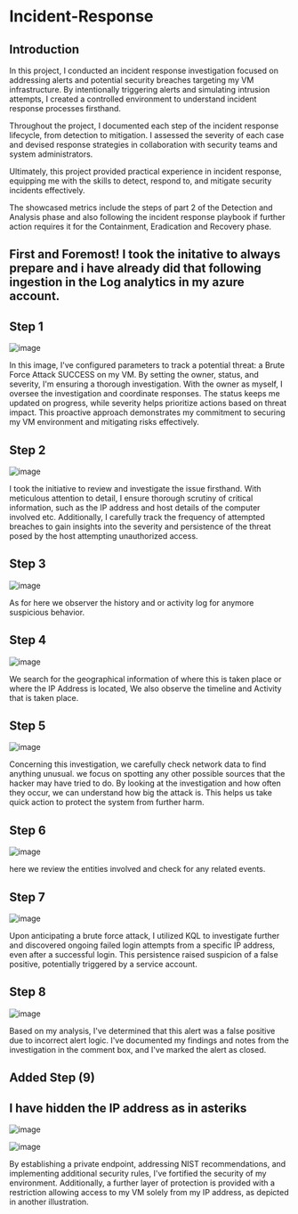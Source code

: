 # Incident-Response


## Introduction

In this project, I conducted an incident response investigation focused on addressing alerts and potential security breaches targeting my VM infrastructure. By intentionally triggering alerts and simulating intrusion attempts, I created a controlled environment to understand incident response processes firsthand.

Throughout the project, I documented each step of the incident response lifecycle, from detection to mitigation. I assessed the severity of each case and devised response strategies in collaboration with security teams and system administrators.

Ultimately, this project provided practical experience in incident response, equipping me with the skills to detect, respond to, and mitigate security incidents effectively.

The showcased metrics include the steps of part 2 of the Detection and Analysis phase and also following the incident response playbook if further action requires it for the Containment, Eradication and Recovery phase. 



## First and Foremost! I took the initative to always prepare and i have already did that following ingestion in the Log analytics in my azure account.


## Step 1
![image](https://github.com/Ultrainstinct1995/Incident-Response/assets/155921166/0ac15698-f848-4130-a20c-19e4a700e846)


In this image, I've configured parameters to track a potential threat: a Brute Force Attack SUCCESS on my VM. By setting the owner, status, and severity, I'm ensuring a thorough investigation. With the owner as myself, I oversee the investigation and coordinate responses. The status keeps me updated on progress, while severity helps prioritize actions based on threat impact. This proactive approach demonstrates my commitment to securing my VM environment and mitigating risks effectively.




## Step 2
![image](https://github.com/Ultrainstinct1995/Incident-Response/assets/155921166/d6b07d64-b235-4add-a3fc-f8d3d45243ff)


I took the initiative to review and investigate the issue firsthand. With meticulous attention to detail, I ensure thorough scrutiny of critical information, such as the IP address and host details of the computer involved etc. Additionally, I carefully track the frequency of attempted breaches to gain insights into the severity and persistence of the threat posed by the host attempting unauthorized access.



## Step 3
![image](https://github.com/Ultrainstinct1995/Incident-Response-NIST-Implementation/assets/155921166/6c4db3f4-14d4-404d-b159-aff9d63e27b8)


As for here we observer the history and or activity log for anymore suspicious behavior.



## Step 4
![image](https://github.com/Ultrainstinct1995/Incident-Response-NIST-Implementation/assets/155921166/1742c9b3-6db0-48ae-a15b-3e408f784618)


We search for the geographical information of where this is taken place or where the IP Address is located, We also observe the timeline and Activity that is taken place.



## Step 5
![image](https://github.com/Ultrainstinct1995/Incident-Response-NIST-Implementation/assets/155921166/34e789e5-8499-4498-ae3f-2573eb58cfde)


Concerning this investigation, we carefully check network data to find anything unusual. we focus on spotting any other possible sources that the hacker may have tried to do. By looking at the investigation and how often they occur, we can understand how big the attack is. This helps us take quick action to protect the system from further harm.



## Step 6
![image](https://github.com/Ultrainstinct1995/Incident-Response-NIST-Implementation/assets/155921166/00ff82e0-49b0-4258-87e4-b1eb2b58d9f4)


here we review the entities involved and check for any related events.





## Step 7
![image](https://github.com/Ultrainstinct1995/Incident-Response-NIST-Implementation/assets/155921166/9e25bdc8-7098-4ff5-8440-9ed5b34fdfce)


Upon anticipating a brute force attack, I utilized KQL to investigate further and discovered ongoing failed login attempts from a specific IP address, even after a successful login. This persistence raised suspicion of a false positive, potentially triggered by a service account.





## Step 8
![image](https://github.com/Ultrainstinct1995/Incident-Response-NIST-Implementation/assets/155921166/c78d8f77-d404-4435-a126-665be824c18b)



Based on my analysis, I've determined that this alert was a false positive due to incorrect alert logic. I've documented my findings and notes from the investigation in the comment box, and I've marked the alert as closed.






## Added Step (9)
## I have hidden the IP address as in asteriks 
![image](https://github.com/Ultrainstinct1995/Incident-Response-NIST-Implementation/assets/155921166/30f35a90-fa2c-4fc0-944b-c991577fb30f)

![image](https://github.com/Ultrainstinct1995/Incident-Response-NIST-Implementation/assets/155921166/1b6e5f13-c706-4a20-9d16-839274b688fd)


By establishing a private endpoint, addressing NIST recommendations, and implementing additional security rules, I've fortified the security of my environment. Additionally, a further layer of protection is provided with a restriction allowing access to my VM solely from my IP address, as depicted in another illustration.

